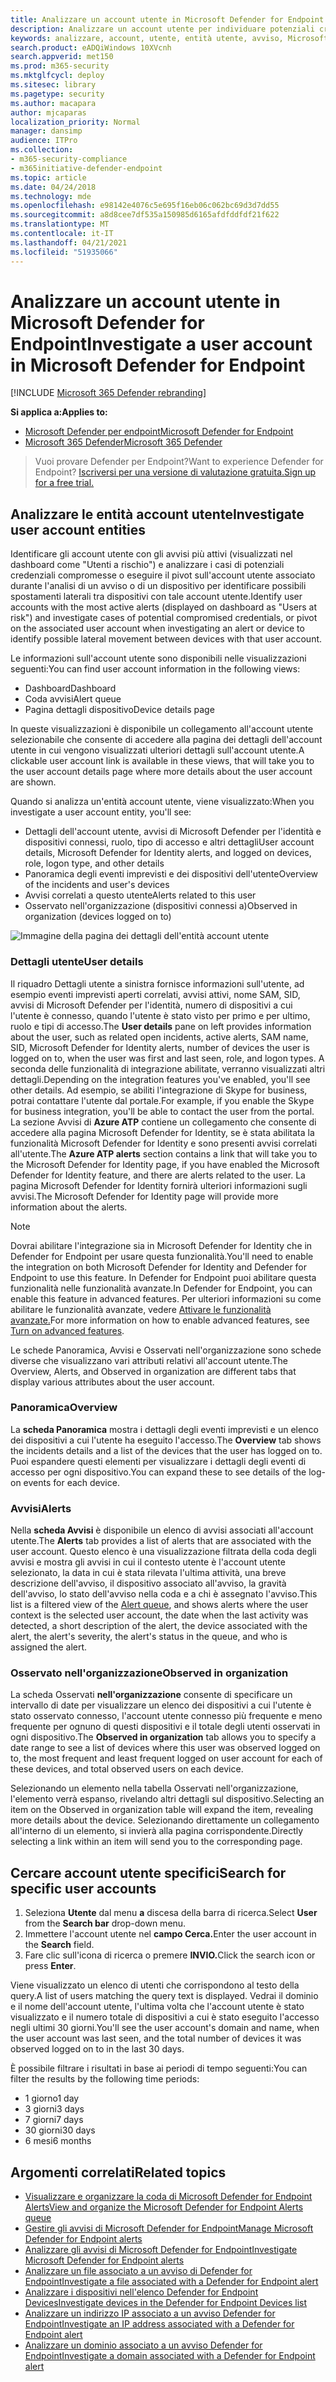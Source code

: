 ```yaml
---
title: Analizzare un account utente in Microsoft Defender for Endpoint
description: Analizzare un account utente per individuare potenziali credenziali compromesse o eseguire il pivot sull'account utente associato durante un'indagine.
keywords: analizzare, account, utente, entità utente, avviso, Microsoft Defender per endpoint
search.product: eADQiWindows 10XVcnh
search.appverid: met150
ms.prod: m365-security
ms.mktglfcycl: deploy
ms.sitesec: library
ms.pagetype: security
ms.author: macapara
author: mjcaparas
localization_priority: Normal
manager: dansimp
audience: ITPro
ms.collection:
- m365-security-compliance
- m365initiative-defender-endpoint
ms.topic: article
ms.date: 04/24/2018
ms.technology: mde
ms.openlocfilehash: e98142e4076c5e695f16eb06c062bc69d3d7dd55
ms.sourcegitcommit: a8d8cee7df535a150985d6165afdfddfdf21f622
ms.translationtype: MT
ms.contentlocale: it-IT
ms.lasthandoff: 04/21/2021
ms.locfileid: "51935066"
---
```

# <a name="investigate-a-user-account-in-microsoft-defender-for-endpoint"></a><span data-ttu-id="c90f0-104">Analizzare un account utente in Microsoft Defender for Endpoint</span><span class="sxs-lookup"><span data-stu-id="c90f0-104">Investigate a user account in Microsoft Defender for Endpoint</span></span>

[!INCLUDE [Microsoft 365 Defender rebranding](../../includes/microsoft-defender.md)]

<span data-ttu-id="c90f0-105">**Si applica a:**</span><span class="sxs-lookup"><span data-stu-id="c90f0-105">**Applies to:**</span></span>
- [<span data-ttu-id="c90f0-106">Microsoft Defender per endpoint</span><span class="sxs-lookup"><span data-stu-id="c90f0-106">Microsoft Defender for Endpoint</span></span>](https://go.microsoft.com/fwlink/p/?linkid=2154037)
- [<span data-ttu-id="c90f0-107">Microsoft 365 Defender</span><span class="sxs-lookup"><span data-stu-id="c90f0-107">Microsoft 365 Defender</span></span>](https://go.microsoft.com/fwlink/?linkid=2118804)


><span data-ttu-id="c90f0-108">Vuoi provare Defender per Endpoint?</span><span class="sxs-lookup"><span data-stu-id="c90f0-108">Want to experience Defender for Endpoint?</span></span> [<span data-ttu-id="c90f0-109">Iscriversi per una versione di valutazione gratuita.</span><span class="sxs-lookup"><span data-stu-id="c90f0-109">Sign up for a free trial.</span></span>](https://www.microsoft.com/microsoft-365/windows/microsoft-defender-atp?ocid=docs-wdatp-investigatgeuser-abovefoldlink)

## <a name="investigate-user-account-entities"></a><span data-ttu-id="c90f0-110">Analizzare le entità account utente</span><span class="sxs-lookup"><span data-stu-id="c90f0-110">Investigate user account entities</span></span>

<span data-ttu-id="c90f0-111">Identificare gli account utente con gli avvisi più attivi (visualizzati nel dashboard come "Utenti a rischio") e analizzare i casi di potenziali credenziali compromesse o eseguire il pivot sull'account utente associato durante l'analisi di un avviso o di un dispositivo per identificare possibili spostamenti laterali tra dispositivi con tale account utente.</span><span class="sxs-lookup"><span data-stu-id="c90f0-111">Identify user accounts with the most active alerts (displayed on dashboard as "Users at risk") and investigate cases of potential compromised credentials, or pivot on the associated user account when investigating an alert or device to identify possible lateral movement between devices with that user account.</span></span>

<span data-ttu-id="c90f0-112">Le informazioni sull'account utente sono disponibili nelle visualizzazioni seguenti:</span><span class="sxs-lookup"><span data-stu-id="c90f0-112">You can find user account information in the following views:</span></span>

- <span data-ttu-id="c90f0-113">Dashboard</span><span class="sxs-lookup"><span data-stu-id="c90f0-113">Dashboard</span></span>
- <span data-ttu-id="c90f0-114">Coda avvisi</span><span class="sxs-lookup"><span data-stu-id="c90f0-114">Alert queue</span></span>
- <span data-ttu-id="c90f0-115">Pagina dettagli dispositivo</span><span class="sxs-lookup"><span data-stu-id="c90f0-115">Device details page</span></span>

<span data-ttu-id="c90f0-116">In queste visualizzazioni è disponibile un collegamento all'account utente selezionabile che consente di accedere alla pagina dei dettagli dell'account utente in cui vengono visualizzati ulteriori dettagli sull'account utente.</span><span class="sxs-lookup"><span data-stu-id="c90f0-116">A clickable user account link is available in these views, that will take you to the user account details page where more details about the user account are shown.</span></span>

<span data-ttu-id="c90f0-117">Quando si analizza un'entità account utente, viene visualizzato:</span><span class="sxs-lookup"><span data-stu-id="c90f0-117">When you investigate a user account entity, you'll see:</span></span>

- <span data-ttu-id="c90f0-118">Dettagli dell'account utente, avvisi di Microsoft Defender per l'identità e dispositivi connessi, ruolo, tipo di accesso e altri dettagli</span><span class="sxs-lookup"><span data-stu-id="c90f0-118">User account details, Microsoft Defender for Identity alerts, and logged on devices, role, logon type, and other details</span></span>
- <span data-ttu-id="c90f0-119">Panoramica degli eventi imprevisti e dei dispositivi dell'utente</span><span class="sxs-lookup"><span data-stu-id="c90f0-119">Overview of the incidents and user's devices</span></span>
- <span data-ttu-id="c90f0-120">Avvisi correlati a questo utente</span><span class="sxs-lookup"><span data-stu-id="c90f0-120">Alerts related to this user</span></span>
- <span data-ttu-id="c90f0-121">Osservato nell'organizzazione (dispositivi connessi a)</span><span class="sxs-lookup"><span data-stu-id="c90f0-121">Observed in organization (devices logged on to)</span></span>

![Immagine della pagina dei dettagli dell'entità account utente](images/atp-user-details-view.png)

### <a name="user-details"></a><span data-ttu-id="c90f0-123">Dettagli utente</span><span class="sxs-lookup"><span data-stu-id="c90f0-123">User details</span></span>

<span data-ttu-id="c90f0-124">Il  riquadro Dettagli utente a sinistra fornisce informazioni sull'utente, ad esempio eventi imprevisti aperti correlati, avvisi attivi, nome SAM, SID, avvisi di Microsoft Defender per l'identità, numero di dispositivi a cui l'utente è connesso, quando l'utente è stato visto per primo e per ultimo, ruolo e tipi di accesso.</span><span class="sxs-lookup"><span data-stu-id="c90f0-124">The **User details** pane on left provides information about the user, such as related open incidents, active alerts, SAM name, SID, Microsoft Defender for Identity alerts, number of devices the user is logged on to, when the user was first and last seen, role, and logon types.</span></span> <span data-ttu-id="c90f0-125">A seconda delle funzionalità di integrazione abilitate, verranno visualizzati altri dettagli.</span><span class="sxs-lookup"><span data-stu-id="c90f0-125">Depending on the integration features you've enabled, you'll see other details.</span></span> <span data-ttu-id="c90f0-126">Ad esempio, se abiliti l'integrazione di Skype for business, potrai contattare l'utente dal portale.</span><span class="sxs-lookup"><span data-stu-id="c90f0-126">For example, if you enable the Skype for business integration, you'll be able to contact the user from the portal.</span></span> <span data-ttu-id="c90f0-127">La sezione Avvisi di **Azure ATP** contiene un collegamento che consente di accedere alla pagina Microsoft Defender for Identity, se è stata abilitata la funzionalità Microsoft Defender for Identity e sono presenti avvisi correlati all'utente.</span><span class="sxs-lookup"><span data-stu-id="c90f0-127">The **Azure ATP alerts** section contains a link that will take you to the Microsoft Defender for Identity page, if you have enabled the Microsoft Defender for Identity feature, and there are alerts related to the user.</span></span> <span data-ttu-id="c90f0-128">La pagina Microsoft Defender for Identity fornirà ulteriori informazioni sugli avvisi.</span><span class="sxs-lookup"><span data-stu-id="c90f0-128">The Microsoft Defender for Identity page will provide more information about the alerts.</span></span>

>[!NOTE]
><span data-ttu-id="c90f0-129">Dovrai abilitare l'integrazione sia in Microsoft Defender for Identity che in Defender for Endpoint per usare questa funzionalità.</span><span class="sxs-lookup"><span data-stu-id="c90f0-129">You'll need to enable the integration on both Microsoft Defender for Identity and Defender for Endpoint to use this feature.</span></span> <span data-ttu-id="c90f0-130">In Defender for Endpoint puoi abilitare questa funzionalità nelle funzionalità avanzate.</span><span class="sxs-lookup"><span data-stu-id="c90f0-130">In Defender for Endpoint, you can enable this feature in advanced features.</span></span> <span data-ttu-id="c90f0-131">Per ulteriori informazioni su come abilitare le funzionalità avanzate, vedere [Attivare le funzionalità avanzate.](advanced-features.md)</span><span class="sxs-lookup"><span data-stu-id="c90f0-131">For more information on how to enable advanced features, see [Turn on advanced features](advanced-features.md).</span></span>

<span data-ttu-id="c90f0-132">Le schede Panoramica, Avvisi e Osservati nell'organizzazione sono schede diverse che visualizzano vari attributi relativi all'account utente.</span><span class="sxs-lookup"><span data-stu-id="c90f0-132">The Overview, Alerts, and Observed in organization are different tabs that display various attributes about the user account.</span></span>

### <a name="overview"></a><span data-ttu-id="c90f0-133">Panoramica</span><span class="sxs-lookup"><span data-stu-id="c90f0-133">Overview</span></span>

<span data-ttu-id="c90f0-134">La **scheda Panoramica** mostra i dettagli degli eventi imprevisti e un elenco dei dispositivi a cui l'utente ha eseguito l'accesso.</span><span class="sxs-lookup"><span data-stu-id="c90f0-134">The **Overview** tab shows the incidents details and a list of the devices that the user has logged on to.</span></span> <span data-ttu-id="c90f0-135">Puoi espandere questi elementi per visualizzare i dettagli degli eventi di accesso per ogni dispositivo.</span><span class="sxs-lookup"><span data-stu-id="c90f0-135">You can expand these to see details of the log-on events for each device.</span></span>

### <a name="alerts"></a><span data-ttu-id="c90f0-136">Avvisi</span><span class="sxs-lookup"><span data-stu-id="c90f0-136">Alerts</span></span>

<span data-ttu-id="c90f0-137">Nella **scheda Avvisi** è disponibile un elenco di avvisi associati all'account utente.</span><span class="sxs-lookup"><span data-stu-id="c90f0-137">The **Alerts** tab provides a list of alerts that are associated with the user account.</span></span> <span data-ttu-id="c90f0-138">Questo elenco è una visualizzazione [](alerts-queue.md)filtrata della coda degli avvisi e mostra gli avvisi in cui il contesto utente è l'account utente selezionato, la data in cui è stata rilevata l'ultima attività, una breve descrizione dell'avviso, il dispositivo associato all'avviso, la gravità dell'avviso, lo stato dell'avviso nella coda e a chi è assegnato l'avviso.</span><span class="sxs-lookup"><span data-stu-id="c90f0-138">This list is a filtered view of the [Alert queue](alerts-queue.md), and shows alerts where the user context is the selected user account, the date when the last activity was detected, a short description of the alert, the device associated with the alert, the alert's severity, the alert's status in the queue, and who is assigned the alert.</span></span>

### <a name="observed-in-organization"></a><span data-ttu-id="c90f0-139">Osservato nell'organizzazione</span><span class="sxs-lookup"><span data-stu-id="c90f0-139">Observed in organization</span></span>

<span data-ttu-id="c90f0-140">La scheda Osservati **nell'organizzazione** consente di specificare un intervallo di date per visualizzare un elenco dei dispositivi a cui l'utente è stato osservato connesso, l'account utente connesso più frequente e meno frequente per ognuno di questi dispositivi e il totale degli utenti osservati in ogni dispositivo.</span><span class="sxs-lookup"><span data-stu-id="c90f0-140">The **Observed in organization** tab allows you to specify a date range to see a list of devices where this user was observed logged on to, the most frequent and least frequent logged on user account for each of these devices, and total observed users on each device.</span></span>

<span data-ttu-id="c90f0-141">Selezionando un elemento nella tabella Osservati nell'organizzazione, l'elemento verrà espanso, rivelando altri dettagli sul dispositivo.</span><span class="sxs-lookup"><span data-stu-id="c90f0-141">Selecting an item on the Observed in organization table will expand the item, revealing more details about the device.</span></span> <span data-ttu-id="c90f0-142">Selezionando direttamente un collegamento all'interno di un elemento, si invierà alla pagina corrispondente.</span><span class="sxs-lookup"><span data-stu-id="c90f0-142">Directly selecting a link within an item will send you to the corresponding page.</span></span>

## <a name="search-for-specific-user-accounts"></a><span data-ttu-id="c90f0-143">Cercare account utente specifici</span><span class="sxs-lookup"><span data-stu-id="c90f0-143">Search for specific user accounts</span></span>

1. <span data-ttu-id="c90f0-144">Seleziona **Utente** dal menu **a** discesa della barra di ricerca.</span><span class="sxs-lookup"><span data-stu-id="c90f0-144">Select **User** from the **Search bar** drop-down menu.</span></span>
2. <span data-ttu-id="c90f0-145">Immettere l'account utente nel **campo Cerca.**</span><span class="sxs-lookup"><span data-stu-id="c90f0-145">Enter the user account in the **Search** field.</span></span>
3. <span data-ttu-id="c90f0-146">Fare clic sull'icona di ricerca o premere **INVIO.**</span><span class="sxs-lookup"><span data-stu-id="c90f0-146">Click the search icon or press **Enter**.</span></span>

<span data-ttu-id="c90f0-147">Viene visualizzato un elenco di utenti che corrispondono al testo della query.</span><span class="sxs-lookup"><span data-stu-id="c90f0-147">A list of users matching the query text is displayed.</span></span> <span data-ttu-id="c90f0-148">Vedrai il dominio e il nome dell'account utente, l'ultima volta che l'account utente è stato visualizzato e il numero totale di dispositivi a cui è stato eseguito l'accesso negli ultimi 30 giorni.</span><span class="sxs-lookup"><span data-stu-id="c90f0-148">You'll see the user account's domain and name, when the user account was last seen, and the total number of devices it was observed logged on to in the last 30 days.</span></span>

<span data-ttu-id="c90f0-149">È possibile filtrare i risultati in base ai periodi di tempo seguenti:</span><span class="sxs-lookup"><span data-stu-id="c90f0-149">You can filter the results by the following time periods:</span></span>

- <span data-ttu-id="c90f0-150">1 giorno</span><span class="sxs-lookup"><span data-stu-id="c90f0-150">1 day</span></span>
- <span data-ttu-id="c90f0-151">3 giorni</span><span class="sxs-lookup"><span data-stu-id="c90f0-151">3 days</span></span>
- <span data-ttu-id="c90f0-152">7 giorni</span><span class="sxs-lookup"><span data-stu-id="c90f0-152">7 days</span></span>
- <span data-ttu-id="c90f0-153">30 giorni</span><span class="sxs-lookup"><span data-stu-id="c90f0-153">30 days</span></span>
- <span data-ttu-id="c90f0-154">6 mesi</span><span class="sxs-lookup"><span data-stu-id="c90f0-154">6 months</span></span>

## <a name="related-topics"></a><span data-ttu-id="c90f0-155">Argomenti correlati</span><span class="sxs-lookup"><span data-stu-id="c90f0-155">Related topics</span></span>

- [<span data-ttu-id="c90f0-156">Visualizzare e organizzare la coda di Microsoft Defender for Endpoint Alerts</span><span class="sxs-lookup"><span data-stu-id="c90f0-156">View and organize the Microsoft Defender for Endpoint Alerts queue</span></span>](alerts-queue.md)
- [<span data-ttu-id="c90f0-157">Gestire gli avvisi di Microsoft Defender for Endpoint</span><span class="sxs-lookup"><span data-stu-id="c90f0-157">Manage Microsoft Defender for Endpoint alerts</span></span>](manage-alerts.md)
- [<span data-ttu-id="c90f0-158">Analizzare gli avvisi di Microsoft Defender for Endpoint</span><span class="sxs-lookup"><span data-stu-id="c90f0-158">Investigate Microsoft Defender for Endpoint alerts</span></span>](investigate-alerts.md)
- [<span data-ttu-id="c90f0-159">Analizzare un file associato a un avviso di Defender for Endpoint</span><span class="sxs-lookup"><span data-stu-id="c90f0-159">Investigate a file associated with a Defender for Endpoint alert</span></span>](investigate-files.md)
- [<span data-ttu-id="c90f0-160">Analizzare i dispositivi nell'elenco Defender for Endpoint Devices</span><span class="sxs-lookup"><span data-stu-id="c90f0-160">Investigate devices in the Defender for Endpoint Devices list</span></span>](investigate-machines.md)
- [<span data-ttu-id="c90f0-161">Analizzare un indirizzo IP associato a un avviso Defender for Endpoint</span><span class="sxs-lookup"><span data-stu-id="c90f0-161">Investigate an IP address associated with a Defender for Endpoint alert</span></span>](investigate-ip.md)
- [<span data-ttu-id="c90f0-162">Analizzare un dominio associato a un avviso Defender for Endpoint</span><span class="sxs-lookup"><span data-stu-id="c90f0-162">Investigate a domain associated with a Defender for Endpoint alert</span></span>](investigate-domain.md)

